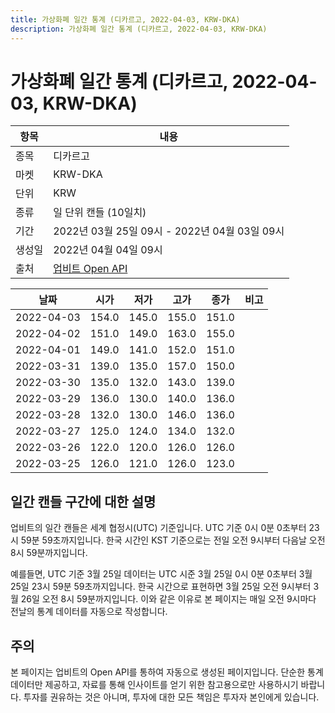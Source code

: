 ```yaml
---
title: 가상화폐 일간 통계 (디카르고, 2022-04-03, KRW-DKA)
description: 가상화폐 일간 통계 (디카르고, 2022-04-03, KRW-DKA)
---
```



가상화폐 일간 통계 (디카르고, 2022-04-03, KRW-DKA)
===

|항목|내용|
|--|--|
|종목|디카르고|
|마켓|KRW-DKA|
|단위|KRW|
|종류|일 단위 캔들 (10일치)|
|기간|2022년 03월 25일 09시 - 2022년 04월 03일 09시|
|생성일|2022년 04월 04일 09시|
|출처|[업비트 Open API](https://docs.upbit.com)|


|날짜|시가|저가|고가|종가|비고|
|--|--|--|--|--|--|
|2022-04-03|154.0|145.0|155.0|151.0|    |
|2022-04-02|151.0|149.0|163.0|155.0|    |
|2022-04-01|149.0|141.0|152.0|151.0|    |
|2022-03-31|139.0|135.0|157.0|150.0|    |
|2022-03-30|135.0|132.0|143.0|139.0|    |
|2022-03-29|136.0|130.0|140.0|136.0|    |
|2022-03-28|132.0|130.0|146.0|136.0|    |
|2022-03-27|125.0|124.0|134.0|132.0|    |
|2022-03-26|122.0|120.0|126.0|126.0|    |
|2022-03-25|126.0|121.0|126.0|123.0|    |


일간 캔들 구간에 대한 설명
---


업비트의 일간 캔들은 세계 협정시(UTC) 기준입니다. 
UTC 기준 0시 0분 0초부터 23시 59분 59초까지입니다. 
한국 시간인 KST 기준으로는 전일 오전 9시부터 다음날 오전 8시 59분까지입니다. 


예를들면, UTC 기준 3월 25일 데이터는 UTC 시준 3월 25일 0시 0분 0초부터 3월 25일 23시 59분 59초까지입니다. 
한국 시간으로 표현하면 3월 25일 오전 9시부터 3월 26일 오전 8시 59분까지입니다. 
이와 같은 이유로 본 페이지는 매일 오전 9시마다 전날의 통계 데이터를 자동으로 작성합니다. 


주의
---


본 페이지는 업비트의 Open API를 통하여 자동으로 생성된 페이지입니다. 
단순한 통계 데이터만 제공하고, 자료를 통해 인사이트를 얻기 위한 참고용으로만 사용하시기 바랍니다. 
투자를 권유하는 것은 아니며, 투자에 대한 모든 책임은 투자자 본인에게 있습니다. 

